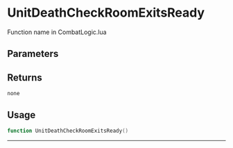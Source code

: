 # UnitDeathCheckRoomExitsReady
Function name in CombatLogic.lua
## Parameters

## Returns
`none`
## Usage
```lua
function UnitDeathCheckRoomExitsReady()
```
---
